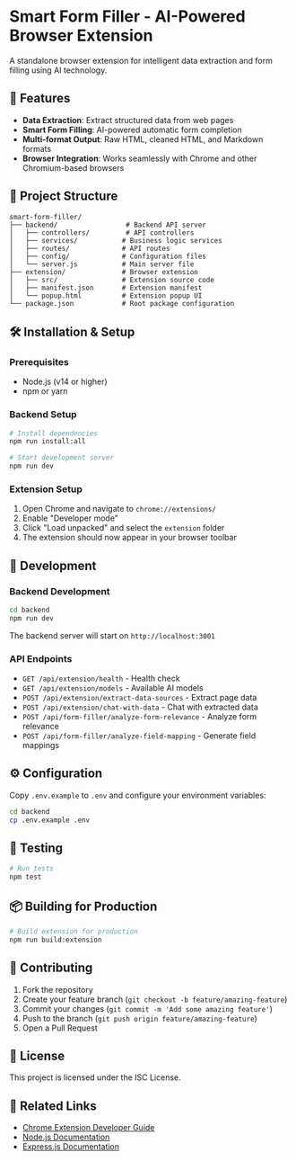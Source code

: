 # Smart Form Filler - AI-Powered Browser Extension

A standalone browser extension for intelligent data extraction and form filling using AI technology.

## 🚀 Features

- **Data Extraction**: Extract structured data from web pages
- **Smart Form Filling**: AI-powered automatic form completion
- **Multi-format Output**: Raw HTML, cleaned HTML, and Markdown formats
- **Browser Integration**: Works seamlessly with Chrome and other Chromium-based browsers

## 📁 Project Structure

```
smart-form-filler/
├── backend/                 # Backend API server
│   ├── controllers/         # API controllers
│   ├── services/           # Business logic services
│   ├── routes/             # API routes
│   ├── config/             # Configuration files
│   └── server.js           # Main server file
├── extension/              # Browser extension
│   ├── src/                # Extension source code
│   ├── manifest.json       # Extension manifest
│   └── popup.html          # Extension popup UI
└── package.json            # Root package configuration
```

## 🛠️ Installation & Setup

### Prerequisites
- Node.js (v14 or higher)
- npm or yarn

### Backend Setup
```bash
# Install dependencies
npm run install:all

# Start development server
npm run dev
```

### Extension Setup
1. Open Chrome and navigate to `chrome://extensions/`
2. Enable "Developer mode"
3. Click "Load unpacked" and select the `extension` folder
4. The extension should now appear in your browser toolbar

## 🔧 Development

### Backend Development
```bash
cd backend
npm run dev
```

The backend server will start on `http://localhost:3001`

### API Endpoints
- `GET /api/extension/health` - Health check
- `GET /api/extension/models` - Available AI models
- `POST /api/extension/extract-data-sources` - Extract page data
- `POST /api/extension/chat-with-data` - Chat with extracted data
- `POST /api/form-filler/analyze-form-relevance` - Analyze form relevance
- `POST /api/form-filler/analyze-field-mapping` - Generate field mappings

## ⚙️ Configuration

Copy `.env.example` to `.env` and configure your environment variables:

```bash
cd backend
cp .env.example .env
```

## 🧪 Testing

```bash
# Run tests
npm test
```

## 📦 Building for Production

```bash
# Build extension for production
npm run build:extension
```

## 🤝 Contributing

1. Fork the repository
2. Create your feature branch (`git checkout -b feature/amazing-feature`)
3. Commit your changes (`git commit -m 'Add some amazing feature'`)
4. Push to the branch (`git push origin feature/amazing-feature`)
5. Open a Pull Request

## 📄 License

This project is licensed under the ISC License.

## 🔗 Related Links

- [Chrome Extension Developer Guide](https://developer.chrome.com/docs/extensions/)
- [Node.js Documentation](https://nodejs.org/docs/)
- [Express.js Documentation](https://expressjs.com/)
